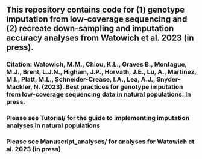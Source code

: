 ## This repository contains code for (1) genotype imputation from low-coverage sequencing and (2) recreate down-sampling and imputation accuracy analyses from Watowich et al. 2023 (in press).

### Citation: Watowich, M.M., Chiou, K.L., Graves B., Montague, M.J., Brent, L.J.N., Higham, J.P., Horvath, J.E., Lu, A., Martinez, M.I., Platt, M.L., Schneider-Crease, I.A., Lea, A.J., Snyder-Mackler, N. (2023). Best practices for genotype imputation from low-coverage sequencing data in natural populations. In press.

### Please see Tutorial/ for the guide to implementing imputation analyses in natural populations 

### Please see Manuscript_analyses/ for analyses for Watowich et al. 2023 (in press)
